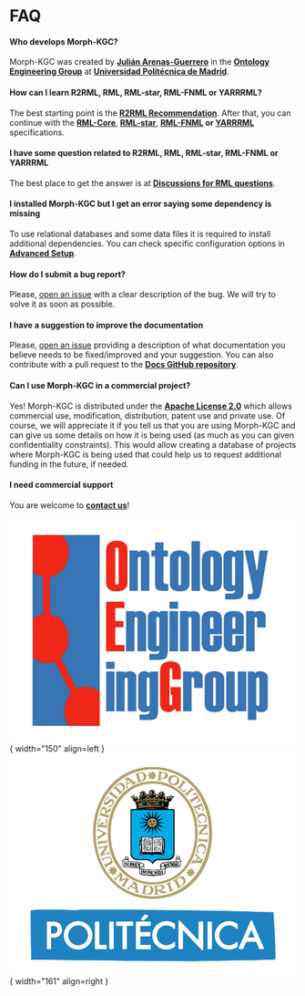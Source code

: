 # FAQ

#### Who develops Morph-KGC?
Morph-KGC was created by **[Julián Arenas-Guerrero](https://github.com/ArenasGuerreroJulian/)** in the **[Ontology Engineering Group](https://oeg.fi.upm.es)** at **[Universidad Politécnica de Madrid](https://www.upm.es/internacional)**.

#### How can I learn R2RML, RML, RML-star, RML-FNML or YARRRML?
The best starting point is the **[R2RML Recommendation](https://www.w3.org/TR/r2rml/)**. After that, you can continue with the **[RML-Core](https://w3id.org/rml/core/spec)**, **[RML-star](https://w3id.org/rml/star/spec)**, **[RML-FNML](https://w3id.org/rml/fnml/spec) or [YARRRML](https://rml.io/yarrrml/spec/)** specifications.

#### I have some question related to R2RML, RML, RML-star, RML-FNML or YARRRML
The best place to get the answer is at **[Discussions for RML questions](https://github.com/kg-construct/rml-questions/discussions)**.

#### I installed Morph-KGC but I get an error saying some dependency is missing
To use relational databases and some data files it is required to install additional dependencies. You can check specific configuration options in **[Advanced Setup](https://morph-kgc.readthedocs.io/en/latest/documentation/#advanced-setup)**.

#### How do I submit a bug report?
Please, [open an issue](https://github.com/morph-kgc/morph-kgc/issues/new/choose) with a clear description of the bug. We will try to solve it as soon as possible.

#### I have a suggestion to improve the documentation
Please, [open an issue](https://github.com/morph-kgc/morph-kgc/issues/new/choose) providing a description of what documentation you believe needs to be fixed/improved and your suggestion. You can also contribute with a pull request to the **[Docs GitHub repository](https://github.com/morph-kgc/morph-kgc-docs)**.

#### Can I use Morph-KGC in a commercial project?
Yes! Morph-KGC is distributed under the **[Apache License 2.0](https://github.com/morph-kgc/morph-kgc/blob/main/LICENSE)** which allows  commercial use, modification, distribution, patent use and private use. Of course, we will appreciate it if you tell us that you are using Morph-KGC and can give us some details on how it is being used (as much as you can given confidentiality constraints). This would allow creating a database of projects where Morph-KGC is being used that could help us to request additional funding in the future, if needed.

#### I need commercial support
You are welcome to **[contact us](mailto:julian.arenas.guerrero@upm.es)**!

![OEG](assets/logo-oeg.png){ width="150" align=left } ![UPM](assets/logo-upm.png){ width="161" align=right }
